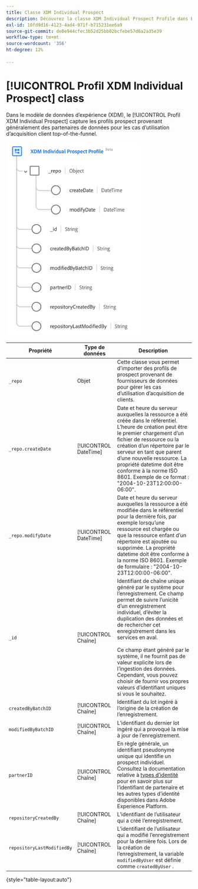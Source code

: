 ```yaml
---
title: Classe XDM Individual Prospect
description: Découvrez la classe XDM Individual Prospect Profile dans Experience Data Model (XDM).
exl-id: 10fd9d16-4123-4ad4-971f-b715231ee6a9
source-git-commit: de8e944cfec3b52d25bb02bcfebe57d6a2a35e39
workflow-type: tm+mt
source-wordcount: '356'
ht-degree: 12%

---
```


# [!UICONTROL Profil XDM Individual Prospect] class

Dans le modèle de données d’expérience (XDM), le [!UICONTROL Profil XDM Individual Prospect] capture les profils prospect provenant généralement des partenaires de données pour les cas d’utilisation d’acquisition client top-of-the-funnel.

![Schéma de la classe XDM Prospect.](../images/classes/individual-prospect-profile.png)

| Propriété | Type de données | Description |
| --- | --- | --- |
| `_repo` | Objet | Cette classe vous permet d’importer des profils de prospect provenant de fournisseurs de données pour gérer les cas d’utilisation d’acquisition de clients. |
| `_repo.createDate` | [!UICONTROL DateTime] | Date et heure du serveur auxquelles la ressource a été créée dans le référentiel. L’heure de création peut être le premier chargement d’un fichier de ressource ou la création d’un répertoire par le serveur en tant que parent d’une nouvelle ressource. La propriété datetime doit être conforme à la norme ISO 8601. Exemple de ce format : &quot;2004-10-23T12:00:00-06:00&quot;. |
| `_repo.modifyDate` | [!UICONTROL DateTime] | Date et heure du serveur auxquelles la ressource a été modifiée dans le référentiel pour la dernière fois, par exemple lorsqu’une ressource est chargée ou que la ressource enfant d’un répertoire est ajoutée ou supprimée. La propriété datetime doit être conforme à la norme ISO 8601. Exemple de formulaire : &quot;2004-10-23T12:00:00-06:00&quot;. |
| `_id` | [!UICONTROL Chaîne] | Identifiant de chaîne unique généré par le système pour l’enregistrement. Ce champ permet de suivre l’unicité d’un enregistrement individuel, d’éviter la duplication des données et de rechercher cet enregistrement dans les services en aval.<br><br>Ce champ étant généré par le système, il ne fournit pas de valeur explicite lors de l’ingestion des données. Cependant, vous pouvez choisir de fournir vos propres valeurs d’identifiant uniques si vous le souhaitez. |
| `createdByBatchID` | [!UICONTROL Chaîne] | Identifiant du lot ingéré à l’origine de la création de l’enregistrement. |
| `modifiedByBatchID` | [!UICONTROL Chaîne] | L’identifiant du dernier lot ingéré qui a provoqué la mise à jour de l’enregistrement. |
| `partnerID` | [!UICONTROL Chaîne] | En règle générale, un identifiant pseudonyme unique qui identifie un prospect individuel. Consultez la documentation relative à [types d’identité](../../identity-service/namespaces.md#identity-type) pour en savoir plus sur l’identifiant de partenaire et les autres types d’identité disponibles dans Adobe Experience Platform. |
| `repositoryCreatedBy` | [!UICONTROL Chaîne] | L’identifiant de l’utilisateur qui a créé l’enregistrement. |
| `repositoryLastModifiedBy` | [!UICONTROL Chaîne] | L’identifiant de l’utilisateur qui a modifié l’enregistrement pour la dernière fois. Lors de la création de l’enregistrement, la variable `modifiedByUser` est définie comme `createdByUser` . |

{style="table-layout:auto"}
